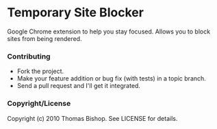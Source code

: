 # Temporary Site Blocker

Google Chrome extension to help you stay focused.  Allows you to block sites from being rendered.

### Contributing

* Fork the project.
* Make your feature addition or bug fix (with tests) in a topic branch.
* Send a pull request and I'll get it integrated.

### Copyright/License
Copyright (c) 2010 Thomas Bishop. See LICENSE for details.
